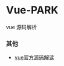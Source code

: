 # Vue-PARK
vue 源码解析





### 其他
 - [vue官方源码解读](https://vue-js.com/learn-vue/virtualDOM/patch.html#_2-patch) 








